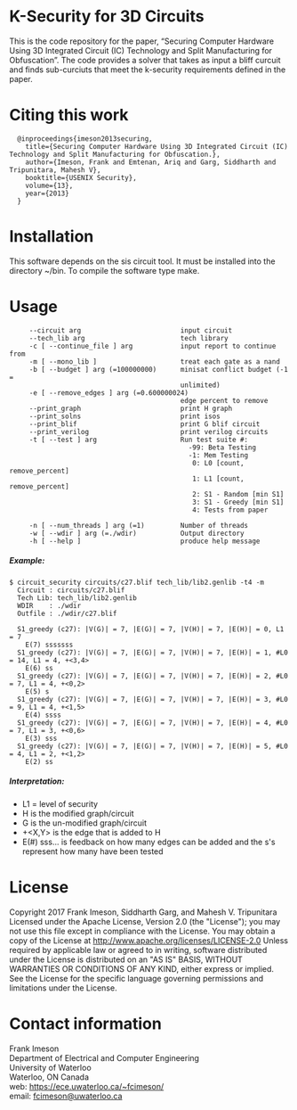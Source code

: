 # K-Security for 3D Circuits
This is the code repository for the paper, “Securing Computer Hardware Using 3D Integrated Circuit (IC) Technology and Split Manufacturing for Obfuscation”. The code provides a solver that takes as input a bliff curcuit and finds sub-curciuts that meet the k-security requirements defined in the paper.


# Citing this work
      @inproceedings{imeson2013securing,
        title={Securing Computer Hardware Using 3D Integrated Circuit (IC) Technology and Split Manufacturing for Obfuscation.},
        author={Imeson, Frank and Emtenan, Ariq and Garg, Siddharth and Tripunitara, Mahesh V},
        booktitle={USENIX Security},
        volume={13},
        year={2013}
      }


# Installation
This software depends on the sis circuit tool. It must be installed into the directory ~/bin. To compile the software type make.


# Usage
```
     --circuit arg                         input circuit
     --tech_lib arg                        tech library
     -c [ --continue_file ] arg            input report to continue from
     -m [ --mono_lib ]                     treat each gate as a nand
     -b [ --budget ] arg (=100000000)      minisat conflict budget (-1 = 
                                           unlimited)
     -e [ --remove_edges ] arg (=0.600000024)
                                           edge percent to remove
     --print_graph                         print H graph
     --print_solns                         print isos
     --print_blif                          print G blif circuit
     --print_verilog                       print verilog circuits
     -t [ --test ] arg                     Run test suite #: 
                                             -99: Beta Testing 
                                             -1: Mem Testing 
                                              0: L0 [count, remove_percent] 
                                              1: L1 [count, remove_percent] 
                                              2: S1 - Random [min S1] 
                                              3: S1 - Greedy [min S1] 
                                              4: Tests from paper

     -n [ --num_threads ] arg (=1)         Number of threads
     -w [ --wdir ] arg (=./wdir)           Output directory
     -h [ --help ]                         produce help message
```
##### Example:
```
$ circuit_security circuits/c27.blif tech_lib/lib2.genlib -t4 -m
  Circuit : circuits/c27.blif
  Tech Lib: tech_lib/lib2.genlib
  WDIR    : ./wdir
  Outfile : ./wdir/c27.blif

  S1_greedy (c27): |V(G)| = 7, |E(G)| = 7, |V(H)| = 7, |E(H)| = 0, L1 = 7
    E(7) sssssss
  S1_greedy (c27): |V(G)| = 7, |E(G)| = 7, |V(H)| = 7, |E(H)| = 1, #L0 = 14, L1 = 4, +<3,4>
    E(6) ss
  S1_greedy (c27): |V(G)| = 7, |E(G)| = 7, |V(H)| = 7, |E(H)| = 2, #L0 = 7, L1 = 4, +<0,2>
    E(5) s
  S1_greedy (c27): |V(G)| = 7, |E(G)| = 7, |V(H)| = 7, |E(H)| = 3, #L0 = 9, L1 = 4, +<1,5>
    E(4) ssss
  S1_greedy (c27): |V(G)| = 7, |E(G)| = 7, |V(H)| = 7, |E(H)| = 4, #L0 = 7, L1 = 3, +<0,6>
    E(3) sss
  S1_greedy (c27): |V(G)| = 7, |E(G)| = 7, |V(H)| = 7, |E(H)| = 5, #L0 = 4, L1 = 2, +<1,2>
    E(2) ss
```    
##### Interpretation:  
 - L1 = level of security  
 - H is the modified graph/circuit  
 - G is the un-modified graph/circuit  
 - +<X,Y> is the edge that is added to H  
 - E(#) sss... is feedback on how many edges can be added and the s's represent how many have been tested  


# License
Copyright 2017 Frank Imeson, Siddharth Garg, and Mahesh V. Tripunitara
Licensed under the Apache License, Version 2.0 (the "License");
you may not use this file except in compliance with the License.
You may obtain a copy of the License at http://www.apache.org/licenses/LICENSE-2.0
Unless required by applicable law or agreed to in writing, software
distributed under the License is distributed on an "AS IS" BASIS,
WITHOUT WARRANTIES OR CONDITIONS OF ANY KIND, either express or implied.
See the License for the specific language governing permissions and
limitations under the License.


# Contact information
Frank Imeson  
Department of Electrical and Computer Engineering  
University of Waterloo  
Waterloo, ON Canada  
web: https://ece.uwaterloo.ca/~fcimeson/  
email: fcimeson@uwaterloo.ca  
